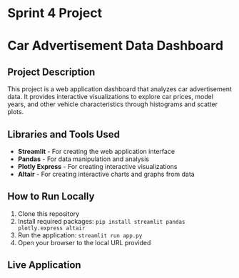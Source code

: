 # Sprint 4 Project
# Car Advertisement Data Dashboard

## Project Description
This project is a web application dashboard that analyzes car advertisement data. It provides interactive visualizations to explore car prices, model years, and other vehicle characteristics through histograms and scatter plots.

## Libraries and Tools Used
- **Streamlit** - For creating the web application interface
- **Pandas** - For data manipulation and analysis  
- **Plotly Express** - For creating interactive visualizations
- **Altair** - For creating interactive charts and graphs from data

## How to Run Locally
1. Clone this repository
2. Install required packages: `pip install streamlit pandas plotly.express altair`
3. Run the application: `streamlit run app.py`
4. Open your browser to the local URL provided

## Live Application

